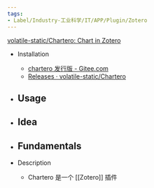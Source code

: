 ```yaml
---
tags:
- Label/Industry-工业科学/IT/APP/Plugin/Zotero
---
```


[volatile-static/Chartero: Chart in Zotero](https://github.com/volatile-static/Chartero)

- Installation
    - [chartero 发行版 - Gitee.com](https://gitee.com/const_volatile/chartero/releases)
    - [Releases · volatile-static/Chartero](https://github.com/volatile-static/Chartero/releases)

- Usage
    - 

- Idea
    - 

- Fundamentals
    - 

- Description
    - Chartero 是一个 [[Zotero]] 插件
